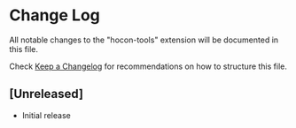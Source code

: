 # Change Log

All notable changes to the "hocon-tools" extension will be documented in this file.

Check [Keep a Changelog](http://keepachangelog.com/) for recommendations on how to structure this file.

## [Unreleased]

- Initial release